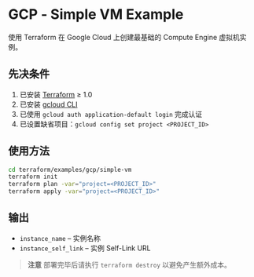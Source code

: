 # GCP ‑ Simple VM Example

使用 Terraform 在 Google Cloud 上创建最基础的 Compute Engine 虚拟机实例。

## 先决条件

1. 已安装 [Terraform](https://www.terraform.io/downloads.html) ≥ 1.0
2. 已安装 [gcloud CLI](https://cloud.google.com/sdk/docs/install)
3. 已使用 `gcloud auth application-default login` 完成认证
4. 已设置缺省项目：`gcloud config set project <PROJECT_ID>`

## 使用方法

```bash
cd terraform/examples/gcp/simple-vm
terraform init
terraform plan -var="project=<PROJECT_ID>"
terraform apply -var="project=<PROJECT_ID>"
```

## 输出

- `instance_name` – 实例名称
- `instance_self_link` – 实例 Self-Link URL

> **注意** 部署完毕后请执行 `terraform destroy` 以避免产生额外成本。